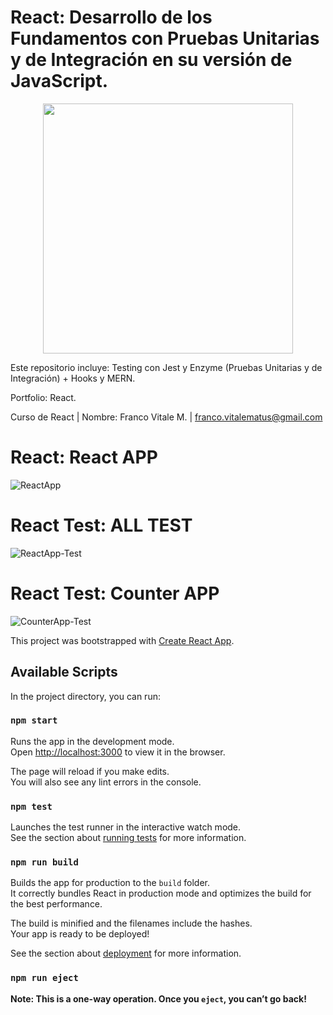 # React: Desarrollo de los Fundamentos con Pruebas Unitarias y de Integración en su versión de JavaScript.

<p align="center"><img src="https://user-images.githubusercontent.com/66401629/90304663-122bcb80-de88-11ea-8f3a-e8fab4f37732.png" width="400"></p>

<p align="center">

</p>

Este repositorio incluye: Testing con Jest y Enzyme (Pruebas Unitarias y de Integración) + Hooks y MERN.

Portfolio: React.

Curso de React | Nombre: Franco Vitale M. | franco.vitalematus@gmail.com

# React: React APP
![ReactApp](https://user-images.githubusercontent.com/66401629/90304892-63d55580-de8a-11ea-86fa-48aae54d5c30.png)
# React Test: ALL TEST 
![ReactApp-Test](https://user-images.githubusercontent.com/66401629/90304893-646dec00-de8a-11ea-8e9d-a4f1ad10db0c.png)
# React Test: Counter APP
![CounterApp-Test](https://user-images.githubusercontent.com/66401629/90304891-633cbf00-de8a-11ea-9bea-3855c64d5346.png)


This project was bootstrapped with [Create React App](https://github.com/facebook/create-react-app).

## Available Scripts

In the project directory, you can run:

### `npm start`

Runs the app in the development mode.<br />
Open [http://localhost:3000](http://localhost:3000) to view it in the browser.

The page will reload if you make edits.<br />
You will also see any lint errors in the console.

### `npm test`

Launches the test runner in the interactive watch mode.<br />
See the section about [running tests](https://facebook.github.io/create-react-app/docs/running-tests) for more information.

### `npm run build`

Builds the app for production to the `build` folder.<br />
It correctly bundles React in production mode and optimizes the build for the best performance.

The build is minified and the filenames include the hashes.<br />
Your app is ready to be deployed!

See the section about [deployment](https://facebook.github.io/create-react-app/docs/deployment) for more information.

### `npm run eject`

**Note: This is a one-way operation. Once you `eject`, you can’t go back!**
